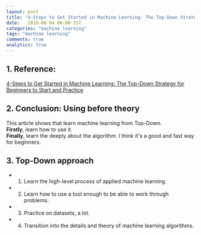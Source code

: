 ```yaml
---
layout: post
title: "4-Steps to Get Started in Machine Learning: The Top-Down Strategy for Beginners to Start and Practice"
date:   2016-08-04 00:00 IST
categories: "machine learning"
tags: "machine learning"
comments: true
analytics: true
---
```


<span/>

## 1. Reference:

[4-Steps to Get Started in Machine Learning: The Top-Down Strategy for Beginners to Start and Practice](http://machinelearningmastery.com/4-steps-to-get-started-in-machine-learning/)

## 2. Conclusion: Using before theory

This article shows that learn machine learning from Top-Down.    
**Firstly**, learn how to use it.    
**Finally**, learn the deeply about the algorithm.
I think it's a good and fast way for beginners.

## 3. Top-Down approach

* 1. Learn the high-level process of applied machine learning.
* 2. Learn how to use a tool enough to be able to work through problems.
* 3. Practice on datasets, a lot.
* 4. Transition into the details and theory of machine learning algorithms.

